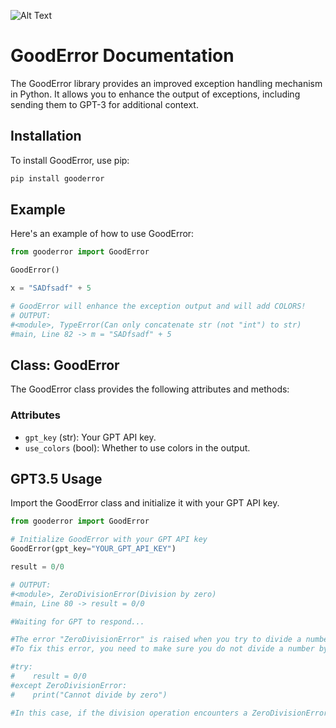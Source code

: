 ![Alt Text](https://i.ibb.co/LdxyRp5/image-2023-09-13-23-36-08.png)

# GoodError Documentation

The GoodError library provides an improved exception handling mechanism in Python. It allows you to enhance the output of exceptions, including sending them to GPT-3 for additional context.

## Installation

To install GoodError, use pip:

```bash
pip install gooderror
```


## Example

Here's an example of how to use GoodError:

```python
from gooderror import GoodError

GoodError()

x = "SADfsadf" + 5

# GoodError will enhance the exception output and will add COLORS!
# OUTPUT:
#<module>, TypeError(Can only concatenate str (not "int") to str)
#main, Line 82 -> m = "SADfsadf" + 5

```

## Class: GoodError

The GoodError class provides the following attributes and methods:

### Attributes

- `gpt_key` (str): Your GPT API key.
- `use_colors` (bool): Whether to use colors in the output.


## GPT3.5 Usage

Import the GoodError class and initialize it with your GPT API key.

```python
from gooderror import GoodError

# Initialize GoodError with your GPT API key
GoodError(gpt_key="YOUR_GPT_API_KEY")

result = 0/0

# OUTPUT:
#<module>, ZeroDivisionError(Division by zero)
#main, Line 80 -> result = 0/0

#Waiting for GPT to respond...

#The error "ZeroDivisionError" is raised when you try to divide a number by zero in Python. Division by zero is not defined in mathematics, hence this error is generated to indicate an invalid operation.
#To fix this error, you need to make sure you do not divide a number by zero. If the denominator can potentially be zero in your code, you can add a check to handle this scenario using an if condition. For example:

#try:
#    result = 0/0
#except ZeroDivisionError:
#    print("Cannot divide by zero")

#In this case, if the division operation encounters a ZeroDivisionError, it will be caught by the except block, which will then print the error message.

```